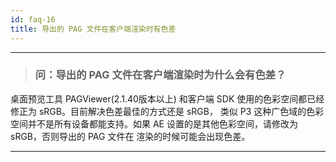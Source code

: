 ```yaml
---
id: faq-16
title: 导出的 PAG 文件在客户端渲染时有色差
---
```


---

> ### 问：导出的 PAG 文件在客户端渲染时为什么会有色差？
桌面预览工具 PAGViewer(2.1.40版本以上) 和客户端 SDK 使用的色彩空间都已经修正为 sRGB。目前解决色差最佳的方式还是 sRGB，
类似 P3 这种广色域的色彩空间并不是所有设备都能支持。如果 AE 设置的是其他色彩空间，请修改为 sRGB，否则导出的 PAG 文件在
渲染的时候可能会出现色差。

---